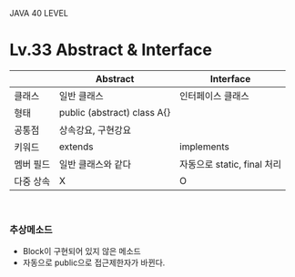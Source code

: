 JAVA 40 LEVEL
# Lv.33 Abstract & Interface

||Abstract|Interface|
|---|---|---|
|클래스|일반 클래스|인터페이스 클래스|
|형태|public (abstract) class A{}||
|공통점|상속강요, 구현강요||
|키워드|extends|implements|
|멤버 필드|일반 클래스와 같다|자동으로 static, final 처리|
|다중 상속|X|O|

</br>

### 추상메소드
- Block이 구현되어 있지 않은 메소드
- 자동으로 public으로 접근제한자가 바뀐다.
